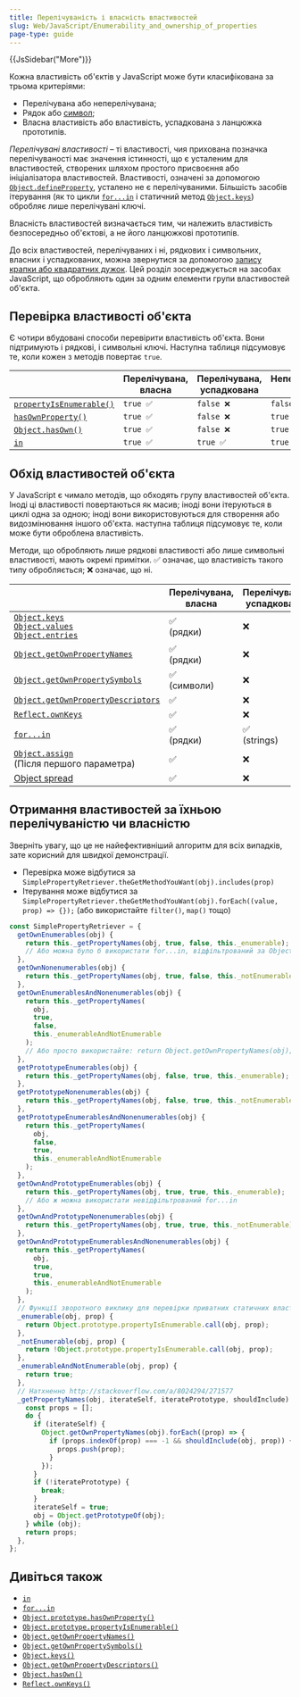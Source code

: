```yaml
---
title: Перелічуваність і власність властивостей
slug: Web/JavaScript/Enumerability_and_ownership_of_properties
page-type: guide
---
```


{{JsSidebar("More")}}

Кожна властивість об'єктів у JavaScript може бути класифікована за трьома критеріями:

- Перелічувана або неперелічувана;
- Рядок або [символ](/uk/docs/Web/JavaScript/Reference/Global_Objects/Symbol);
- Власна властивість або властивість, успадкована з ланцюжка прототипів.

_Перелічувані властивості_ – ті властивості, чия прихована позначка перелічуваності має значення істинності, що є усталеним для властивостей, створених шляхом простого присвоєння або ініціалізатора властивостей. Властивості, означені за допомогою [`Object.defineProperty`](/uk/docs/Web/JavaScript/Reference/Global_Objects/Object/defineProperty), усталено не є перелічуваними. Більшість засобів ітерування (як то цикли [`for...in`](/uk/docs/Web/JavaScript/Reference/Statements/for...in) і статичний метод [`Object.keys`](/uk/docs/Web/JavaScript/Reference/Global_Objects/Object/keys)) обробляє лише перелічувані ключі.

Власність властивостей визначається тим, чи належить властивість безпосередньо об'єктові, а не його ланцюжкові прототипів.

До всіх властивостей, перелічуваних і ні, рядкових і символьних, власних і успадкованих, можна звернутися за допомогою [запису крапки або квадратних дужок](/uk/docs/Web/JavaScript/Reference/Operators/Property_accessors). Цей розділ зосереджується на засобах JavaScript, що обробляють один за одним елементи групи властивостей об'єкта.

## Перевірка властивості об'єкта

Є чотири вбудовані способи перевірити властивість об'єкта. Вони підтримують і рядкові, і символьні ключі. Наступна таблиця підсумовує те, коли кожен з методів повертає `true`.

|                                                                                                          | Перелічувана, власна | Перелічувана, успадкована | Неперелічувана, власна | Неперелічувана, успадкована |
| -------------------------------------------------------------------------------------------------------- | -------------------- | ------------------------- | ---------------------- | --------------------------- |
| [`propertyIsEnumerable()`](/uk/docs/Web/JavaScript/Reference/Global_Objects/Object/propertyIsEnumerable) | `true ✅`            | `false ❌`                | `false ❌`             | `false ❌`                  |
| [`hasOwnProperty()`](/uk/docs/Web/JavaScript/Reference/Global_Objects/Object/hasOwnProperty)             | `true ✅`            | `false ❌`                | `true ✅`              | `false ❌`                  |
| [`Object.hasOwn()`](/uk/docs/Web/JavaScript/Reference/Global_Objects/Object/hasOwn)                      | `true ✅`            | `false ❌`                | `true ✅`              | `false ❌`                  |
| [`in`](/uk/docs/Web/JavaScript/Reference/Operators/in)                                                   | `true ✅`            | `true ✅`                 | `true ✅`              | `true ✅`                   |

## Обхід властивостей об'єкта

У JavaScript є чимало методів, що обходять групу властивостей об'єкта. Іноді ці властивості повертаються як масив; іноді вони ітеруються в циклі одна за одною; іноді вони використовуються для створення або видозмінювання іншого об'єкта. наступна таблиця підсумовує те, коли може бути оброблена властивість.

Методи, що обробляють лише рядкові властивості або лише символьні властивості, мають окремі примітки. ✅ означає, що властивість такого типу обробляється; ❌ означає, що ні.

|                                                                                                                                                                                                                                                               | Перелічувана, власна | Перелічувана, успадкована | Неперелічувана, власна | Неперелічувана, успадкована |
| ------------------------------------------------------------------------------------------------------------------------------------------------------------------------------------------------------------------------------------------------------------- | -------------------- | ------------------------- | ---------------------- | --------------------------- |
| [`Object.keys`](/uk/docs/Web/JavaScript/Reference/Global_Objects/Object/keys)<br />[`Object.values`](/uk/docs/Web/JavaScript/Reference/Global_Objects/Object/values)<br />[`Object.entries`](/uk/docs/Web/JavaScript/Reference/Global_Objects/Object/entries) | ✅<br />(рядки)      | ❌                        | ❌                     | ❌                          |
| [`Object.getOwnPropertyNames`](/uk/docs/Web/JavaScript/Reference/Global_Objects/Object/getOwnPropertyNames)                                                                                                                                                   | ✅<br />(рядки)      | ❌                        | ✅<br />(рядки)        | ❌                          |
| [`Object.getOwnPropertySymbols`](/uk/docs/Web/JavaScript/Reference/Global_Objects/Object/getOwnPropertySymbols)                                                                                                                                               | ✅<br />(символи)    | ❌                        | ✅<br />(symbols)      | ❌                          |
| [`Object.getOwnPropertyDescriptors`](/uk/docs/Web/JavaScript/Reference/Global_Objects/Object/getOwnPropertyDescriptors)                                                                                                                                       | ✅                   | ❌                        | ✅                     | ❌                          |
| [`Reflect.ownKeys`](/uk/docs/Web/JavaScript/Reference/Global_Objects/Reflect/ownKeys)                                                                                                                                                                         | ✅                   | ❌                        | ✅                     | ❌                          |
| [`for...in`](/uk/docs/Web/JavaScript/Reference/Statements/for...in)                                                                                                                                                                                           | ✅<br />(рядки)      | ✅<br />(strings)         | ❌                     | ❌                          |
| [`Object.assign`](/uk/docs/Web/JavaScript/Reference/Global_Objects/Object/assign)<br />(Після першого параметра)                                                                                                                                              | ✅                   | ❌                        | ❌                     | ❌                          |
| [Object spread](/uk/docs/Web/JavaScript/Reference/Operators/Spread_syntax)                                                                                                                                                                                    | ✅                   | ❌                        | ❌                     | ❌                          |

## Отримання властивостей за їхньою перелічуваністю чи власністю

Зверніть увагу, що це не найефективніший алгоритм для всіх випадків, зате корисний для швидкої демонстрації.

- Перевірка може відбутися за `SimplePropertyRetriever.theGetMethodYouWant(obj).includes(prop)`
- Ітерування може відбутися за `SimplePropertyRetriever.theGetMethodYouWant(obj).forEach((value, prop) => {});` (або використайте `filter()`, `map()` тощо)

```js
const SimplePropertyRetriever = {
  getOwnEnumerables(obj) {
    return this._getPropertyNames(obj, true, false, this._enumerable);
    // Або можна було б використати for...in, відфільтрований за Object.hasOwn, або просто таке: return Object.keys(obj);
  },
  getOwnNonenumerables(obj) {
    return this._getPropertyNames(obj, true, false, this._notEnumerable);
  },
  getOwnEnumerablesAndNonenumerables(obj) {
    return this._getPropertyNames(
      obj,
      true,
      false,
      this._enumerableAndNotEnumerable
    );
    // Або просто використайте: return Object.getOwnPropertyNames(obj);
  },
  getPrototypeEnumerables(obj) {
    return this._getPropertyNames(obj, false, true, this._enumerable);
  },
  getPrototypeNonenumerables(obj) {
    return this._getPropertyNames(obj, false, true, this._notEnumerable);
  },
  getPrototypeEnumerablesAndNonenumerables(obj) {
    return this._getPropertyNames(
      obj,
      false,
      true,
      this._enumerableAndNotEnumerable
    );
  },
  getOwnAndPrototypeEnumerables(obj) {
    return this._getPropertyNames(obj, true, true, this._enumerable);
    // Або ж можна використати невідфільтрований for...in
  },
  getOwnAndPrototypeNonenumerables(obj) {
    return this._getPropertyNames(obj, true, true, this._notEnumerable);
  },
  getOwnAndPrototypeEnumerablesAndNonenumerables(obj) {
    return this._getPropertyNames(
      obj,
      true,
      true,
      this._enumerableAndNotEnumerable
    );
  },
  // Функції зворотного виклику для перевірки приватних статичних властивостей
  _enumerable(obj, prop) {
    return Object.prototype.propertyIsEnumerable.call(obj, prop);
  },
  _notEnumerable(obj, prop) {
    return !Object.prototype.propertyIsEnumerable.call(obj, prop);
  },
  _enumerableAndNotEnumerable(obj, prop) {
    return true;
  },
  // Натхненно http://stackoverflow.com/a/8024294/271577
  _getPropertyNames(obj, iterateSelf, iteratePrototype, shouldInclude) {
    const props = [];
    do {
      if (iterateSelf) {
        Object.getOwnPropertyNames(obj).forEach((prop) => {
          if (props.indexOf(prop) === -1 && shouldInclude(obj, prop)) {
            props.push(prop);
          }
        });
      }
      if (!iteratePrototype) {
        break;
      }
      iterateSelf = true;
      obj = Object.getPrototypeOf(obj);
    } while (obj);
    return props;
  },
};
```

## Дивіться також

- [`in`](/uk/docs/Web/JavaScript/Reference/Operators/in)
- [`for...in`](/uk/docs/Web/JavaScript/Reference/Statements/for...in)
- [`Object.prototype.hasOwnProperty()`](/uk/docs/Web/JavaScript/Reference/Global_Objects/Object/hasOwnProperty)
- [`Object.prototype.propertyIsEnumerable()`](/uk/docs/Web/JavaScript/Reference/Global_Objects/Object/propertyIsEnumerable)
- [`Object.getOwnPropertyNames()`](/uk/docs/Web/JavaScript/Reference/Global_Objects/Object/getOwnPropertyNames)
- [`Object.getOwnPropertySymbols()`](/uk/docs/Web/JavaScript/Reference/Global_Objects/Object/getOwnPropertySymbols)
- [`Object.keys()`](/uk/docs/Web/JavaScript/Reference/Global_Objects/Object/keys)
- [`Object.getOwnPropertyDescriptors()`](/uk/docs/Web/JavaScript/Reference/Global_Objects/Object/getOwnPropertyDescriptors)
- [`Object.hasOwn()`](/uk/docs/Web/JavaScript/Reference/Global_Objects/Object/hasOwn)
- [`Reflect.ownKeys()`](/uk/docs/Web/JavaScript/Reference/Global_Objects/Reflect/ownKeys)
